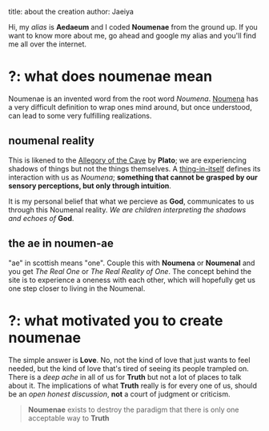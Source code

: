 title: about the creation
author: Jaeiya

Hi, my _alias_ is **Aedaeum** and I coded **Noumenae** from the ground up. If you want to know more about me, go ahead and google my alias and you'll find me all over the internet.

# ?: what does noumenae mean

Noumenae is an invented word from the root word _Noumena_. [Noumena] has a very difficult definition to wrap ones mind around, but once understood, can lead to some very fulfilling realizations.

## noumenal reality

This is likened to the [Allegory of the Cave] by **Plato**; we are experiencing shadows of things but not the things themselves. A [thing-in-itself][thinginitself] defines its interaction with us as _Noumena_; **something that cannot be grasped by our sensory perceptions, but only through intuition**.

It is my personal belief that what we percieve as **God**, communicates to us through this Noumenal reality. _We are children interpreting the shadows and echoes of_ **God**.

## the ae in noumen-ae

"ae" in scottish means "one". Couple this with **Noumena** or **Noumenal** and you get _The Real One_ or _The Real Reality of One_. The concept behind the site is to experience a oneness with each other, which will hopefully get us one step closer to living in the Noumenal.

# ?: what motivated you to create noumenae

The simple answer is **Love**. No, not the kind of love that just wants to feel needed, but the kind of love that's tired of seeing its people trampled on. There is a _deep ache_ in all of us for **Truth** but not a lot of places to talk about it. The implications of what **Truth** really is for every one of us, should be an _open honest discussion_, **not** a court of judgment or criticism.

> **Noumenae** exists to destroy the paradigm that there is only one acceptable way to **Truth**


[allegory of the cave]:https://faculty.washington.edu/smcohen/320/cave.htm
[thinginitself]:https://en.wikipedia.org/wiki/Thing-in-itself
[noumena]:http://www.dictionary.com/browse/ontic